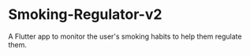 # Smoking-Regulator-v2
 A Flutter app to monitor the user's smoking habits to help them regulate them.
